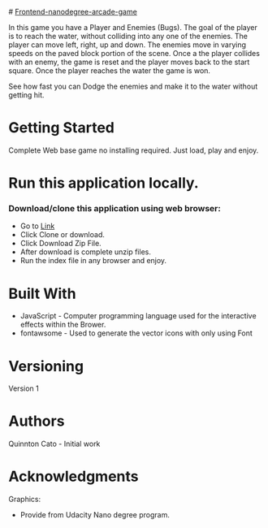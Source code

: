 ﻿﻿# [Frontend-nanodegree-arcade-game](https://github.com/qcardell/arcadegame.git)In this game you have a Player and Enemies (Bugs). The goal of the player is to reach the water, without colliding into any one of the enemies. The player can move left, right, up and down. The enemies move in varying speeds on the paved block portion of the scene. Once a the player collides with an enemy, the game is reset and the player moves back to the start square. Once the player reaches the water the game is won.See how fast you can Dodge the enemies and make it to the water without getting hit.# Getting StartedComplete Web base game no installing required.  Just load, play and enjoy.# Run this application locally.### Download/clone this application using web browser:* Go to [Link](https://github.com/qcardell/arcadegame.git)* Click Clone or download.* Click Download Zip File.* After download is complete unzip files.  * Run the index file in any browser and enjoy.# Built With- JavaScript - Computer programming language used for the interactive effects within the Brower.- fontawsome - Used to generate the vector icons with only using Font # VersioningVersion 1# AuthorsQuinnton Cato - Initial work# AcknowledgmentsGraphics:- Provide from Udacity Nano degree program.
